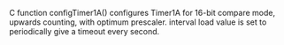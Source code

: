 C function configTimer1A()  configures Timer1A for 16-bit compare mode, upwards
counting, with optimum prescaler. interval load value is set to periodically  give a timeout
every second.
